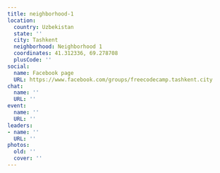 ```yaml
---
title: neighborhood-1
location:
  country: Uzbekistan
  state: ''
  city: Tashkent
  neighborhood: Neighborhood 1
  coordinates: 41.312336, 69.278708
  plusCode: ''
social:
  name: Facebook page
  URL: https://www.facebook.com/groups/freecodecamp.tashkent.city
chat:
  name: ''
  URL: ''
event:
  name: ''
  URL: ''
leaders:
- name: ''
  URL: ''
photos:
  old: ''
  cover: ''
---
```


